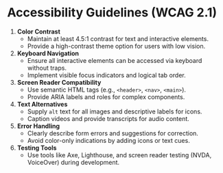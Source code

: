 # Accessibility Guidelines (WCAG 2.1)

1. **Color Contrast**
   - Maintain at least 4.5:1 contrast for text and interactive elements.
   - Provide a high-contrast theme option for users with low vision.
2. **Keyboard Navigation**
   - Ensure all interactive elements can be accessed via keyboard without traps.
   - Implement visible focus indicators and logical tab order.
3. **Screen Reader Compatibility**
   - Use semantic HTML tags (e.g., `<header>`, `<nav>`, `<main>`).
   - Provide ARIA labels and roles for complex components.
4. **Text Alternatives**
   - Supply `alt` text for all images and descriptive labels for icons.
   - Caption videos and provide transcripts for audio content.
5. **Error Handling**
   - Clearly describe form errors and suggestions for correction.
   - Avoid color-only indications by adding icons or text cues.
6. **Testing Tools**
   - Use tools like Axe, Lighthouse, and screen reader testing (NVDA, VoiceOver) during development.
